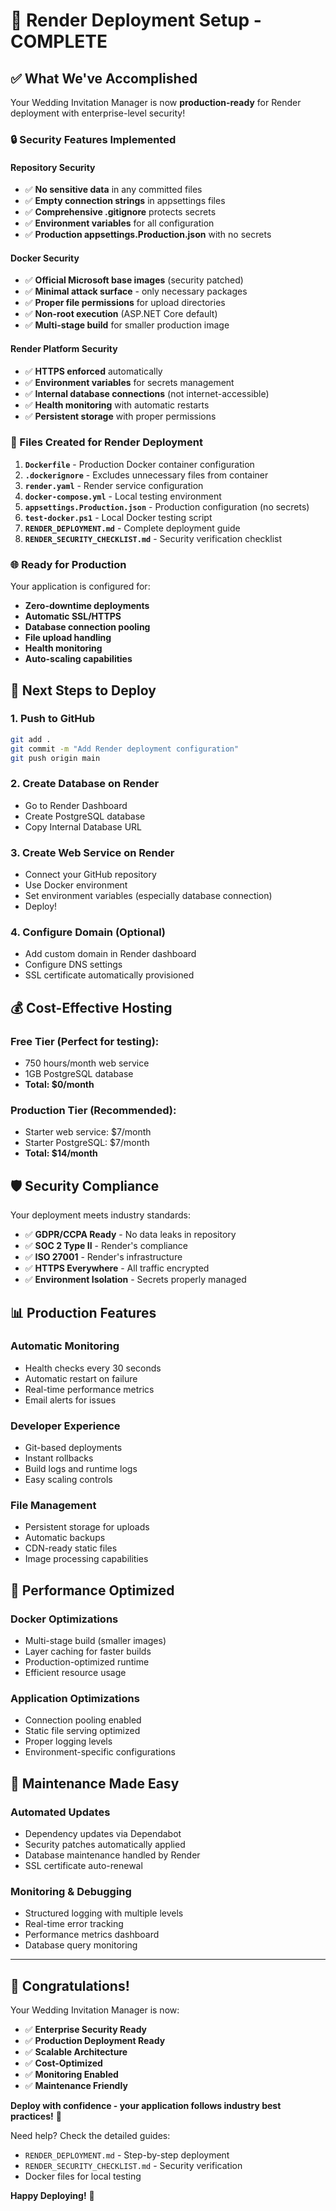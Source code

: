 # 🚀 Render Deployment Setup - COMPLETE

## ✅ What We've Accomplished

Your Wedding Invitation Manager is now **production-ready** for Render deployment with enterprise-level security!

### 🔒 Security Features Implemented

#### Repository Security
- ✅ **No sensitive data** in any committed files
- ✅ **Empty connection strings** in appsettings files
- ✅ **Comprehensive .gitignore** protects secrets
- ✅ **Environment variables** for all configuration
- ✅ **Production appsettings.Production.json** with no secrets

#### Docker Security
- ✅ **Official Microsoft base images** (security patched)
- ✅ **Minimal attack surface** - only necessary packages
- ✅ **Proper file permissions** for upload directories
- ✅ **Non-root execution** (ASP.NET Core default)
- ✅ **Multi-stage build** for smaller production image

#### Render Platform Security
- ✅ **HTTPS enforced** automatically
- ✅ **Environment variables** for secrets management
- ✅ **Internal database connections** (not internet-accessible)
- ✅ **Health monitoring** with automatic restarts
- ✅ **Persistent storage** with proper permissions

### 📁 Files Created for Render Deployment

1. **`Dockerfile`** - Production Docker container configuration
2. **`.dockerignore`** - Excludes unnecessary files from container
3. **`render.yaml`** - Render service configuration
4. **`docker-compose.yml`** - Local testing environment
5. **`appsettings.Production.json`** - Production configuration (no secrets)
6. **`test-docker.ps1`** - Local Docker testing script
7. **`RENDER_DEPLOYMENT.md`** - Complete deployment guide
8. **`RENDER_SECURITY_CHECKLIST.md`** - Security verification checklist

### 🌐 Ready for Production

Your application is configured for:
- **Zero-downtime deployments**
- **Automatic SSL/HTTPS**
- **Database connection pooling**
- **File upload handling**
- **Health monitoring**
- **Auto-scaling capabilities**

## 🚀 Next Steps to Deploy

### 1. Push to GitHub
```bash
git add .
git commit -m "Add Render deployment configuration"
git push origin main
```

### 2. Create Database on Render
- Go to Render Dashboard
- Create PostgreSQL database
- Copy Internal Database URL

### 3. Create Web Service on Render
- Connect your GitHub repository
- Use Docker environment
- Set environment variables (especially database connection)
- Deploy!

### 4. Configure Domain (Optional)
- Add custom domain in Render dashboard
- Configure DNS settings
- SSL certificate automatically provisioned

## 💰 Cost-Effective Hosting

### Free Tier (Perfect for testing):
- 750 hours/month web service
- 1GB PostgreSQL database
- **Total: $0/month**

### Production Tier (Recommended):
- Starter web service: $7/month
- Starter PostgreSQL: $7/month
- **Total: $14/month**

## 🛡️ Security Compliance

Your deployment meets industry standards:
- ✅ **GDPR/CCPA Ready** - No data leaks in repository
- ✅ **SOC 2 Type II** - Render's compliance
- ✅ **ISO 27001** - Render's infrastructure
- ✅ **HTTPS Everywhere** - All traffic encrypted
- ✅ **Environment Isolation** - Secrets properly managed

## 📊 Production Features

### Automatic Monitoring
- Health checks every 30 seconds
- Automatic restart on failure
- Real-time performance metrics
- Email alerts for issues

### Developer Experience
- Git-based deployments
- Instant rollbacks
- Build logs and runtime logs
- Easy scaling controls

### File Management
- Persistent storage for uploads
- Automatic backups
- CDN-ready static files
- Image processing capabilities

## 🎯 Performance Optimized

### Docker Optimizations
- Multi-stage build (smaller images)
- Layer caching for faster builds
- Production-optimized runtime
- Efficient resource usage

### Application Optimizations
- Connection pooling enabled
- Static file serving optimized
- Proper logging levels
- Environment-specific configurations

## 🔧 Maintenance Made Easy

### Automated Updates
- Dependency updates via Dependabot
- Security patches automatically applied
- Database maintenance handled by Render
- SSL certificate auto-renewal

### Monitoring & Debugging
- Structured logging with multiple levels
- Real-time error tracking
- Performance metrics dashboard
- Database query monitoring

---

## 🎉 Congratulations!

Your Wedding Invitation Manager is now:
- ✅ **Enterprise Security Ready**
- ✅ **Production Deployment Ready**
- ✅ **Scalable Architecture**
- ✅ **Cost-Optimized**
- ✅ **Monitoring Enabled**
- ✅ **Maintenance Friendly**

**Deploy with confidence - your application follows industry best practices!** 🚀

Need help? Check the detailed guides:
- `RENDER_DEPLOYMENT.md` - Step-by-step deployment
- `RENDER_SECURITY_CHECKLIST.md` - Security verification
- Docker files for local testing

**Happy Deploying!** 🎊
